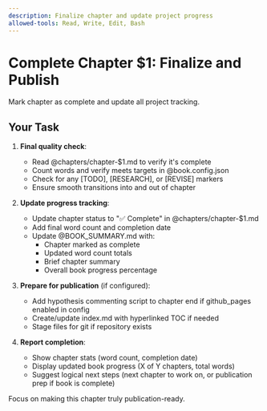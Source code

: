 ```yaml
---
description: Finalize chapter and update project progress
allowed-tools: Read, Write, Edit, Bash
---
```


# Complete Chapter $1: Finalize and Publish

Mark chapter as complete and update all project tracking.

## Your Task

1. **Final quality check**:
   - Read @chapters/chapter-$1.md to verify it's complete
   - Count words and verify meets targets in @book.config.json
   - Check for any [TODO], [RESEARCH], or [REVISE] markers
   - Ensure smooth transitions into and out of chapter

2. **Update progress tracking**:
   - Update chapter status to "✅ Complete" in @chapters/chapter-$1.md
   - Add final word count and completion date  
   - Update @BOOK_SUMMARY.md with:
     - Chapter marked as complete
     - Updated word count totals
     - Brief chapter summary
     - Overall book progress percentage

3. **Prepare for publication** (if configured):
   - Add hypothesis commenting script to chapter end if github_pages enabled in config
   - Create/update index.md with hyperlinked TOC if needed
   - Stage files for git if repository exists

4. **Report completion**:
   - Show chapter stats (word count, completion date)
   - Display updated book progress (X of Y chapters, total words)
   - Suggest logical next steps (next chapter to work on, or publication prep if book is complete)

Focus on making this chapter truly publication-ready.
